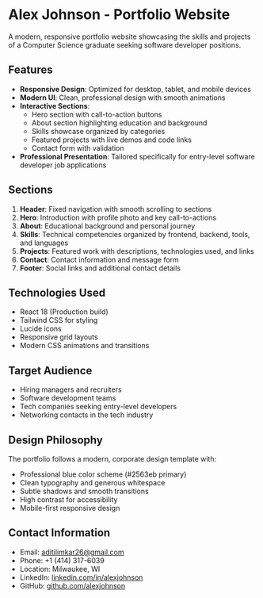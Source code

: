 # Alex Johnson - Portfolio Website

A modern, responsive portfolio website showcasing the skills and projects of a Computer Science graduate seeking software developer positions.

## Features

- **Responsive Design**: Optimized for desktop, tablet, and mobile devices
- **Modern UI**: Clean, professional design with smooth animations
- **Interactive Sections**: 
  - Hero section with call-to-action buttons
  - About section highlighting education and background
  - Skills showcase organized by categories
  - Featured projects with live demos and code links
  - Contact form with validation
- **Professional Presentation**: Tailored specifically for entry-level software developer job applications

## Sections

1. **Header**: Fixed navigation with smooth scrolling to sections
2. **Hero**: Introduction with profile photo and key call-to-actions
3. **About**: Educational background and personal journey
4. **Skills**: Technical competencies organized by frontend, backend, tools, and languages
5. **Projects**: Featured work with descriptions, technologies used, and links
6. **Contact**: Contact information and message form
7. **Footer**: Social links and additional contact details

## Technologies Used

- React 18 (Production build)
- Tailwind CSS for styling
- Lucide icons
- Responsive grid layouts
- Modern CSS animations and transitions

## Target Audience

- Hiring managers and recruiters
- Software development teams
- Tech companies seeking entry-level developers
- Networking contacts in the tech industry

## Design Philosophy

The portfolio follows a modern, corporate design template with:
- Professional blue color scheme (#2563eb primary)
- Clean typography and generous whitespace
- Subtle shadows and smooth transitions
- High contrast for accessibility
- Mobile-first responsive design

## Contact Information

- Email: aditilimkar26@gmail.com
- Phone: +1 (414) 317-6039
- Location: Milwaukee, WI
- LinkedIn: [linkedin.com/in/alexjohnson](https://github.com/Aditi-2610)
- GitHub: [github.com/alexjohnson](https://www.linkedin.com/in/aditi-limkar-511128193/)
